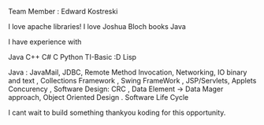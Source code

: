 Team Member : Edward Kostreski

I love apache libraries!
I love Joshua Bloch books
Java

I have experience with

Java
C++
C#
C
Python
TI-Basic :D
Lisp

Java : JavaMail, JDBC, Remote Method Invocation, Networking,
      IO binary and text , Collections Framework , Swing FrameWork , JSP/Servlets, Applets
      Concurency , 
Software Design: CRC , Data Element -> Data Mager approach, Object Oriented Design . Software  Life Cycle

I cant wait to build something thankyou koding for this opportunity.
